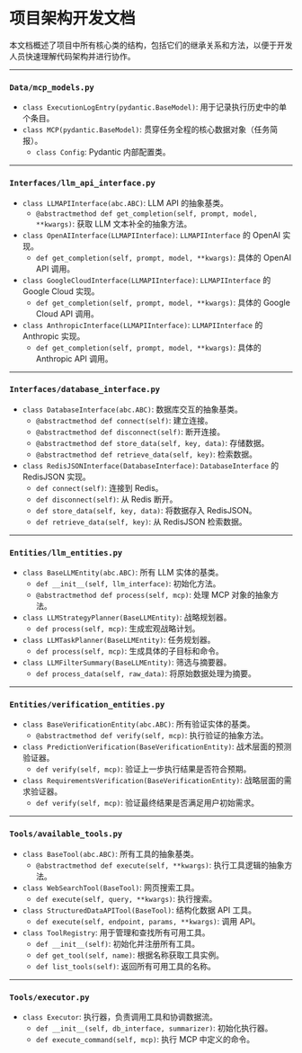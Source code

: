# 项目架构开发文档

本文档概述了项目中所有核心类的结构，包括它们的继承关系和方法，以便于开发人员快速理解代码架构并进行协作。

---

### `Data/mcp_models.py`
*   `class ExecutionLogEntry(pydantic.BaseModel)`: 用于记录执行历史中的单个条目。
*   `class MCP(pydantic.BaseModel)`: 贯穿任务全程的核心数据对象（任务简报）。
    *   `class Config`: Pydantic 内部配置类。

---

### `Interfaces/llm_api_interface.py`
*   `class LLMAPIInterface(abc.ABC)`: LLM API 的抽象基类。
    *   `@abstractmethod def get_completion(self, prompt, model, **kwargs)`: 获取 LLM 文本补全的抽象方法。
*   `class OpenAIInterface(LLMAPIInterface)`: `LLMAPIInterface` 的 OpenAI 实现。
    *   `def get_completion(self, prompt, model, **kwargs)`: 具体的 OpenAI API 调用。
*   `class GoogleCloudInterface(LLMAPIInterface)`: `LLMAPIInterface` 的 Google Cloud 实现。
    *   `def get_completion(self, prompt, model, **kwargs)`: 具体的 Google Cloud API 调用。
*   `class AnthropicInterface(LLMAPIInterface)`: `LLMAPIInterface` 的 Anthropic 实现。
    *   `def get_completion(self, prompt, model, **kwargs)`: 具体的 Anthropic API 调用。

---

### `Interfaces/database_interface.py`
*   `class DatabaseInterface(abc.ABC)`: 数据库交互的抽象基类。
    *   `@abstractmethod def connect(self)`: 建立连接。
    *   `@abstractmethod def disconnect(self)`: 断开连接。
    *   `@abstractmethod def store_data(self, key, data)`: 存储数据。
    *   `@abstractmethod def retrieve_data(self, key)`: 检索数据。
*   `class RedisJSONInterface(DatabaseInterface)`: `DatabaseInterface` 的 RedisJSON 实现。
    *   `def connect(self)`: 连接到 Redis。
    *   `def disconnect(self)`: 从 Redis 断开。
    *   `def store_data(self, key, data)`: 将数据存入 RedisJSON。
    *   `def retrieve_data(self, key)`: 从 RedisJSON 检索数据。

---

### `Entities/llm_entities.py`
*   `class BaseLLMEntity(abc.ABC)`: 所有 LLM 实体的基类。
    *   `def __init__(self, llm_interface)`: 初始化方法。
    *   `@abstractmethod def process(self, mcp)`: 处理 MCP 对象的抽象方法。
*   `class LLMStrategyPlanner(BaseLLMEntity)`: 战略规划器。
    *   `def process(self, mcp)`: 生成宏观战略计划。
*   `class LLMTaskPlanner(BaseLLMEntity)`: 任务规划器。
    *   `def process(self, mcp)`: 生成具体的子目标和命令。
*   `class LLMFilterSummary(BaseLLMEntity)`: 筛选与摘要器。
    *   `def process_data(self, raw_data)`: 将原始数据处理为摘要。

---

### `Entities/verification_entities.py`
*   `class BaseVerificationEntity(abc.ABC)`: 所有验证实体的基类。
    *   `@abstractmethod def verify(self, mcp)`: 执行验证的抽象方法。
*   `class PredictionVerification(BaseVerificationEntity)`: 战术层面的预测验证器。
    *   `def verify(self, mcp)`: 验证上一步执行结果是否符合预期。
*   `class RequirementsVerification(BaseVerificationEntity)`: 战略层面的需求验证器。
    *   `def verify(self, mcp)`: 验证最终结果是否满足用户初始需求。

---

### `Tools/available_tools.py`
*   `class BaseTool(abc.ABC)`: 所有工具的抽象基类。
    *   `@abstractmethod def execute(self, **kwargs)`: 执行工具逻辑的抽象方法。
*   `class WebSearchTool(BaseTool)`: 网页搜索工具。
    *   `def execute(self, query, **kwargs)`: 执行搜索。
*   `class StructuredDataAPITool(BaseTool)`: 结构化数据 API 工具。
    *   `def execute(self, endpoint, params, **kwargs)`: 调用 API。
*   `class ToolRegistry`: 用于管理和查找所有可用工具。
    *   `def __init__(self)`: 初始化并注册所有工具。
    *   `def get_tool(self, name)`: 根据名称获取工具实例。
    *   `def list_tools(self)`: 返回所有可用工具的名称。

---

### `Tools/executor.py`
*   `class Executor`: 执行器，负责调用工具和协调数据流。
    *   `def __init__(self, db_interface, summarizer)`: 初始化执行器。
    *   `def execute_command(self, mcp)`: 执行 MCP 中定义的命令。

